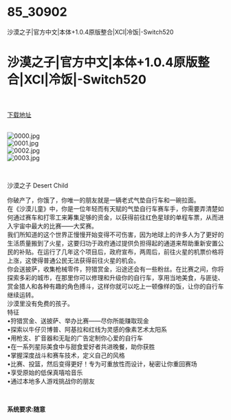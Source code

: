 # 85_30902
沙漠之子|官方中文|本体+1.0.4原版整合|XCI|冷饭|-Switch520
# 沙漠之子|官方中文|本体+1.0.4原版整合|XCI|冷饭|-Switch520
 <br/></br>
[下载地址](https://www.switch520.cc/article/30902 "下载地址")
<br/></br>

<p><img title="0000.jpg" src="https://www.switch520.cc/muke_img/2022_05_07_05f610f2be030.jpg" alt="0000.jpg"><br>
<img title="0001.jpg" src="https://www.switch520.cc/muke_img/2022_05_07_20558b0ebaa9f.jpg" alt="0001.jpg"><br>
<img title="0002.jpg" src="https://www.switch520.cc/muke_img/2022_05_07_f340a05fd4de9.jpg" alt="0002.jpg"><br>
<img title="0003.jpg" src="https://www.switch520.cc/muke_img/2022_05_07_5fbb4854832c7.jpg" alt="0003.jpg"></p>
<p>&nbsp;</p>
<p>沙漠之子 Desert Child</p>
<p>你破产了，你饿了，你唯一的朋友就是一辆老式气垫自行车和一碗拉面。<br>
在《沙漠儿童》中，你是一位年轻而有天赋的气垫自行车赛车手，你需要弄清楚如何通过赛车和打零工来筹集足够的资金，以获得前往红色星球的单程车票，从而进入宇宙中最大的比赛——大奖赛。<br>
我们所知道的这个世界正慢慢开始变得不可伤害，因为地球上的许多人为了更好的生活质量搬到了火星，这要归功于政府通过提供负担得起的通道来帮助重新安置公民的补贴。在运行了几年这个项目后，政府宣布，两周后，前往火星的机票价格将上涨，这使得普通公民无法获得前往火星的机会。<br>
你会送披萨，收集枪械零件，狩猎赏金，沿途还会有一些粉丝。在比赛之间，你将探索多彩的城市，在那里你可以修理和升级你的自行车，享用当地美食，与匪徒、赏金猎人和各种有趣的角色搏斗，这样你就可以吃上一顿像样的饭，让你的自行车继续运转。<br>
沙漠里没有免费的孩子。<br>
特征<br>
•狩猎赏金、送披萨、举办比赛——尽你所能赚取现金<br>
•探索以牛仔贝博普、阿基拉和红线为灵感的像素艺术太阳系<br>
•用枪支、扩音器和无耻的广告定制你心爱的自行车<br>
•在一系列星际美食中与甜食爱好者共进晚餐，助你获胜<br>
•掌握深度战斗和赛车技术，定义自己的风格<br>
•比赛、投篮，然后变得更好！专为可重放性而设计，秘密让你重回赛场<br>
•享受原始的低保真嘻哈音乐<br>
•通过本地多人游戏挑战你的朋友</p>
<p>&nbsp;</p>
<p><strong>系统要求:随意</strong></p>



